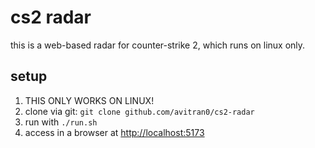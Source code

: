 # cs2 radar

this is a web-based radar for counter-strike 2, which runs on linux only.

## setup

1. THIS ONLY WORKS ON LINUX!
2. clone via git: `git clone github.com/avitran0/cs2-radar`
3. run with `./run.sh`
4. access in a browser at [http://localhost:5173](http://localhost:5173)
